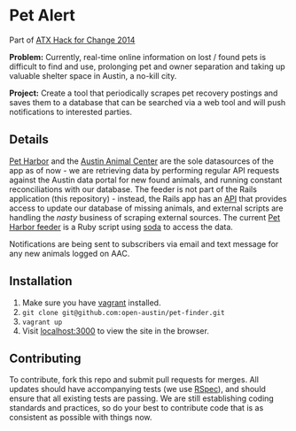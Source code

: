 Pet Alert
==========

Part of [ATX Hack for Change 2014](http://atxhackforchange.org/)

**Problem:** Currently, real-time online information on lost / found pets is difficult 
to find and use, prolonging pet and owner separation and taking up valuable shelter space 
in Austin, a no-kill city.

**Project:** Create a tool that periodically scrapes pet recovery postings and saves them 
to a database that can be searched via a web tool and will push notifications to interested 
parties.

## Details

[Pet Harbor](http://www.petharbor.com/) and the [Austin Animal Center](https://data.austintexas.gov/Government/Austin-Animal-Center-Stray-Map/kz4x-q9k5) 
are the sole datasources of the app as of now - we are retrieving data by performing regular 
API requests against the Austin data portal for new found animals, and running constant reconciliations 
with our database. The feeder is not part of the Rails application (this repository) - instead, 
the Rails app has an [API](app/controllers/pet_populator_controller.rb) that provides access to 
update our database of missing animals, and external scripts are handling the *nasty* business 
of scraping external sources. The current [Pet Harbor feeder](https://github.com/tshelburne/aac-pets-feed) 
is a Ruby script using [soda](https://github.com/socrata/soda-ruby) to access the data.

Notifications are being sent to subscribers via email and text message for any new animals 
logged on AAC. 

## Installation

1. Make sure you have [vagrant](https://docs.vagrantup.com) installed.
1. `git clone git@github.com:open-austin/pet-finder.git`
1. `vagrant up`
1. Visit [localhost:3000](http://localhost:3000) to view the site in the browser.

## Contributing

To contribute, fork this repo and submit pull requests for merges. All updates should have 
accompanying tests (we use [RSpec](https://relishapp.com/rspec/rspec-core/v/2-14/docs)), and 
should ensure that all existing tests are passing. We are still establishing coding standards 
and practices, so do your best to contribute code that is as consistent as possible with things 
now.